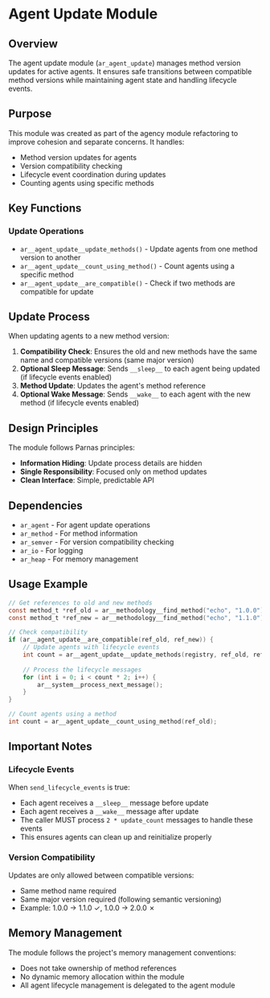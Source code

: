 # Agent Update Module

## Overview

The agent update module (`ar_agent_update`) manages method version updates for active agents. It ensures safe transitions between compatible method versions while maintaining agent state and handling lifecycle events.

## Purpose

This module was created as part of the agency module refactoring to improve cohesion and separate concerns. It handles:
- Method version updates for agents
- Version compatibility checking
- Lifecycle event coordination during updates
- Counting agents using specific methods

## Key Functions

### Update Operations
- `ar__agent_update__update_methods()` - Update agents from one method version to another
- `ar__agent_update__count_using_method()` - Count agents using a specific method
- `ar__agent_update__are_compatible()` - Check if two methods are compatible for update

## Update Process

When updating agents to a new method version:

1. **Compatibility Check**: Ensures the old and new methods have the same name and compatible versions (same major version)
2. **Optional Sleep Message**: Sends `__sleep__` to each agent being updated (if lifecycle events enabled)
3. **Method Update**: Updates the agent's method reference
4. **Optional Wake Message**: Sends `__wake__` to each agent with the new method (if lifecycle events enabled)

## Design Principles

The module follows Parnas principles:
- **Information Hiding**: Update process details are hidden
- **Single Responsibility**: Focused only on method updates
- **Clean Interface**: Simple, predictable API

## Dependencies

- `ar_agent` - For agent update operations
- `ar_method` - For method information
- `ar_semver` - For version compatibility checking
- `ar_io` - For logging
- `ar_heap` - For memory management

## Usage Example

```c
// Get references to old and new methods
const method_t *ref_old = ar__methodology__find_method("echo", "1.0.0");
const method_t *ref_new = ar__methodology__find_method("echo", "1.1.0");

// Check compatibility
if (ar__agent_update__are_compatible(ref_old, ref_new)) {
    // Update agents with lifecycle events
    int count = ar__agent_update__update_methods(registry, ref_old, ref_new, true);
    
    // Process the lifecycle messages
    for (int i = 0; i < count * 2; i++) {
        ar__system__process_next_message();
    }
}

// Count agents using a method
int count = ar__agent_update__count_using_method(ref_old);
```

## Important Notes

### Lifecycle Events

When `send_lifecycle_events` is true:
- Each agent receives a `__sleep__` message before update
- Each agent receives a `__wake__` message after update
- The caller MUST process `2 * update_count` messages to handle these events
- This ensures agents can clean up and reinitialize properly

### Version Compatibility

Updates are only allowed between compatible versions:
- Same method name required
- Same major version required (following semantic versioning)
- Example: 1.0.0 → 1.1.0 ✓, 1.0.0 → 2.0.0 ✗

## Memory Management

The module follows the project's memory management conventions:
- Does not take ownership of method references
- No dynamic memory allocation within the module
- All agent lifecycle management is delegated to the agent module